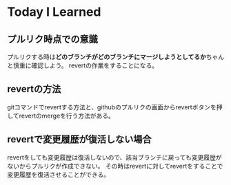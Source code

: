 # Today I Learned
## プルリク時点での意識
プルリクする時は**どのブランチがどのブランチにマージしようとしてるか**ちゃんと慎重に確認しよう。
revertの作業をすることになる。

## revertの方法
gitコマンドでrevertする方法と、githubのプルリクの画面からrevertボタンを押してrevertのmergeを行う方法がある。

## revertで変更履歴が復活しない場合
revertをしても変更履歴は復活しないので、該当ブランチに戻っても変更履歴がないからプルリクが作成できない。
その時はrevertに対してrevertをすることで変更履歴を復活させることができる。

